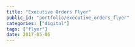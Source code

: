 ```yaml
---
title: "Executive Orders Flyer"
public_id: "portfolio/executive_orders_flyer"
categories: ["digital"]
tags: ["flyer"]
date: 2017-05-06
---
```

